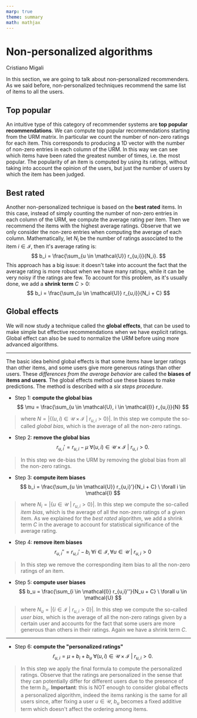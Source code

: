 ```yaml
---
marp: true
theme: summary
math: mathjax
---
```

# Non-personalized algorithms

<div class="author">

Cristiano Migali

</div>

In this section, we are going to talk about non-personalized recommenders. As we said before, non-personalized techniques recommend the same list of items to all the users.

## Top popular

An intuitive type of this category of recommender systems are **top popular recommendations**.
We can compute top popular recommendations starting from the URM matrix. In particular we count the number of non-zero ratings for each item. This corresponds to producing a 1D vector with the number of non-zero entries in each column of the URM. In this way we can see which items have been rated the greatest number of times, i.e. the most popular.
The popularity of an item is computed by using its ratings, without taking into account the opinion of the users, but just the number of users by which the item has been judged.

## Best rated

Another non-personalized technique is based on the **best rated** items.
In this case, instead of simply counting the number of non-zero entries in each column of the URM, we compute the average rating per item.
Then we recommend the items with the highest average ratings.
Observe that we only consider the non-zero entries when computing the average of each column. Mathematically, let $N_i$ be the number of ratings associated to the item $i \in \mathcal{I}$, then it's average rating is:
$$
b_i = \frac{\sum_{u \in \mathcal{U}} r_{u,i}}{N_i}.
$$
This approach has a big issue: it doesn't take into account the fact that the average rating is more robust when we have many ratings, while it can be very noisy if the ratings are few. To account for this problem, as it's usually done, we add a **shrink term** $C > 0$:
$$
b_i = \frac{\sum_{u \in \mathcal{U}} r_{u,i}}{N_i + C}
$$

## Global effects

We will now study a technique called the **global effects**, that can be used to make simple but effective recommendations when we have explicit ratings.
Global effect can also be sued to normalize the URM before using more advanced algorithms.

---

The basic idea behind global effects is that some items have larger ratings than other items, and some users give more generous ratings than other users.
These _differences from the average behavior_ are called the **biases of items and users**.
The global effects method use these biases to make predictions.
The method is described with a _six steps procedure_.

- Step 1: **compute the global bias**
$$
\mu = \frac{\sum_{u \in \mathcal{U}, i \in \mathcal{I}} r_{u,i}}{N}
$$
> where $N = |\{ (u, i) \in \mathcal{U} \times \mathcal{I} \ | \ r_{u,i} > 0 \}|$.
In this step we compute the so-called _global bias_, which is the average of all the non-zero ratings.

- Step 2: **remove the global bias**
$$
r_{u,i}' = r_{u,i} - \mu \ \forall (u, i) \in \mathcal{U} \times \mathcal{I} \ | \ r_{u,i} > 0.
$$
> In this step we de-bias the URM by removing the global bias from all the non-zero ratings.

- Step 3: **compute item biases**
$$
b_i = \frac{\sum_{u \in \mathcal{U}} r_{u,i}'}{N_i + C} \ \forall i \in \mathcal{I}
$$
> where $N_i = |\{ u \in \mathcal{U} \ | \ r_{u,i} > 0 \}|$.
In this step we compute the so-called _item bias_, which is the average of all the non-zero ratings of a given item.
As we explained for the _best rated_ algorithm, we add a shrink term $C$ in the average to account for statistical significance of the average rating.

- Step 4: **remove item biases**
$$
r_{u,i}'' = r_{u,i}' - b_i \ \forall i \in \mathcal{I}, \forall u \in \mathcal{U} \ | \ r_{u,i} > 0
$$
> In this step we remove the corresponding item bias to all the non-zero ratings of an item.

- Step 5: **compute user biases**
$$
b_u = \frac{\sum_{i \in \mathcal{I}} r_{u,i}''}{N_u + C} \ \forall u \in \mathcal{U}
$$
> where $N_u = |\{ i \in \mathcal{I} \ | \ r_{u,i} > 0 \}|$.
In this step we compute the so-called _user bias_, which is the average of all the non-zero ratings given by a certain user and accounts for the fact that some users are more generous than others in their ratings.
Again we have a shrink term $C$.

---

- Step 6: **compute the "personalized ratings"**
$$
\tilde{r}_{u,i} = \mu + b_i + b_u \ \forall (u, i) \in \mathcal{U} \times \mathcal{I} \ | \ r_{u,i} > 0.
$$
> In this step we apply the final formula to compute the personalized ratings. Observe that the ratings are personalized in the sense that they can potentially differ for different users due to the presence of the term $b_u$. **Important**: this is NOT enough to consider global effects a personalized algorithm, indeed the items ranking is the same for all users since, after fixing a user $u \in \mathcal{U}$, $b_u$ becomes a fixed additive term which doesn't affect the ordering among items.

